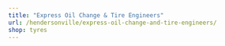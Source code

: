 ```yaml
---
title: "Express Oil Change & Tire Engineers"
url: /hendersonville/express-oil-change-and-tire-engineers/
shop: tyres
---
```

